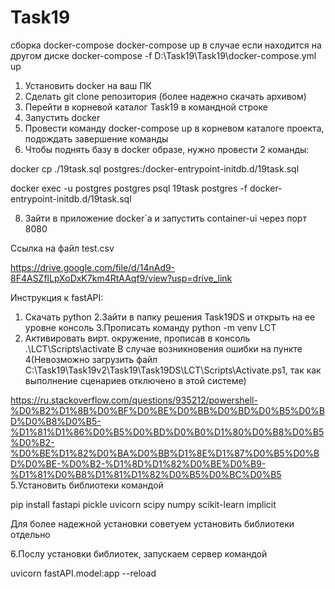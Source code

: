 # Task19

сборка docker-compose 
docker-compose up
в случае если находится на другом диске
docker-compose -f D:\Task19\Task19\docker-compose.yml up



1. Установить docker на ваш ПК
2. Сделать git clone репозитория (более надежно скачать архивом)
3. Перейти в корневой каталог Task19 в командной строке
4. Запустить docker
5. Провести команду docker-compose up в корневом каталоге проекта, подождать завершение команды
7. Чтобы поднять базу в docker образе, нужно провести 2 команды:

docker cp ./19task.sql postgres:/docker-entrypoint-initdb.d/19task.sql

docker exec -u postgres postgres psql 19task postgres -f docker-entrypoint-initdb.d/19task.sql

8. Зайти в приложение docker`a и запустить container-ui через порт 8080



Ссылка на файл test.csv

https://drive.google.com/file/d/14nAd9-8F4ASZflLpXoDxK7km4RtAAqf9/view?usp=drive_link




Инструкция к fastAPI:
1. Скачать python
2.Зайти в папку решения Task19DS и открыть на ее уровне консоль
3.Прописать команду python -m venv LCT
4. Активировать вирт. окружение, прописав в консоль .\LCT\Scripts\activate
В случае возникновения ошибки на пункте 4(Невозможно загрузить файл C:\Task19\Task19v2\Task19\Task19DS\LCT\Scripts\Activate.ps1, так как выполнение сценариев отключено в этой системе)

https://ru.stackoverflow.com/questions/935212/powershell-%D0%B2%D1%8B%D0%BF%D0%BE%D0%BB%D0%BD%D0%B5%D0%BD%D0%B8%D0%B5-%D1%81%D1%86%D0%B5%D0%BD%D0%B0%D1%80%D0%B8%D0%B5%D0%B2-%D0%BE%D1%82%D0%BA%D0%BB%D1%8E%D1%87%D0%B5%D0%BD%D0%BE-%D0%B2-%D1%8D%D1%82%D0%BE%D0%B9-%D1%81%D0%B8%D1%81%D1%82%D0%B5%D0%BC%D0%B5
5.Установить библиотеки командой

pip install fastapi pickle uvicorn scipy numpy scikit-learn implicit

Для более надежной установки советуем установить библиотеки отдельно

6.Послу установки библиотек, запускаем сервер командой

uvicorn fastAPI.model:app --reload




